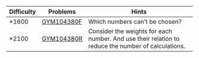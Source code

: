 | Difficulty | Problems | Hints |
| -------- | -------- | -------- |
| *1600 | [GYM104380F](https://codeforces.com/gym/104380/problem/F) | Which numbers can't be chosen? |
| *2100 | [GYM104380R](https://codeforces.com/gym/104380/problem/R) | Consider the weights for each number. And use their relation to reduce the number of calculations. |